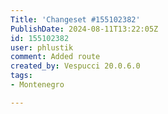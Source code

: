 ```yaml
---
Title: 'Changeset #155102382'
PublishDate: 2024-08-11T13:22:05Z
id: 155102382
user: phlustik
comment: Added route
created_by: Vespucci 20.0.6.0
tags:
- Montenegro

---
```

